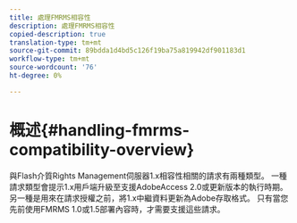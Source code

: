 ```yaml
---
title: 處理FMRMS相容性
description: 處理FMRMS相容性
copied-description: true
translation-type: tm+mt
source-git-commit: 89bdda1d4bd5c126f19ba75a819942df901183d1
workflow-type: tm+mt
source-wordcount: '76'
ht-degree: 0%

---
```



# 概述{#handling-fmrms-compatibility-overview}

與Flash介質Rights Management伺服器1.x相容性相關的請求有兩種類型。 一種請求類型會提示1.x用戶端升級至支援AdobeAccess 2.0或更新版本的執行時期。 另一種是用來在請求授權之前，將1.x中繼資料更新為Adobe存取格式。 只有當您先前使用FMRMS 1.0或1.5部署內容時，才需要支援這些請求。